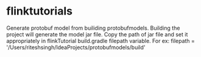 # flinktutorials
Generate protobuf model from builiding protobufmodels. Building the project will generate the model jar file. Copy the path of jar file 
and set it appropriately in flinkTutorial build.gradle filepath variable. 
For ex: filepath = '/Users/riteshsingh/IdeaProjects/protobufmodels/build'

